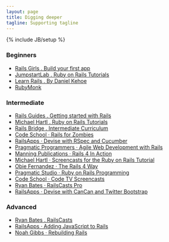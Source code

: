 ```yaml
---
layout: page
title: Digging deeper
tagline: Supporting tagline
---
```

{% include JB/setup %}

<!-- Read [Jekyll Quick Start](http://jekyllbootstrap.com/usage/jekyll-quick-start.html)

Complete usage and documentation available at: [Jekyll Bootstrap](http://jekyllbootstrap.com)
 -->




<!-- ## Action Controller
 -->

<!-- ![Mockup for feature A](http://railsgirls.com/images/railsgirls-TH.png)
 -->
<!-- 
In `_config.yml` remember to specify your own data:
    
    title : My Blog =)
    
    author :
      name : Name Lastname
      email : blah@email.test
      github : username
      twitter : username

The theme should reference these variables whenever needed.
    
## Sample Posts

This blog contains sample posts which help stage pages and blog data.
When you don't need the samples anymore just delete the `_posts/core-samples` folder.

    $ rm -rf _posts/core-samples

Here's a sample "posts list".

<ul class="posts">
  {% for post in site.posts %}
    <li><span>{{ post.date | date_to_string }}</span> &raquo; <a href="{{ BASE_PATH }}{{ post.url }}">{{ post.title }}</a></li>
  {% endfor %}
</ul>
-->

### Beginners

* [Rails Girls . Build your first app](http://guides.railsgirls.com/app/)  
* [JumpstartLab . Ruby on Rails Tutorials](http://tutorials.jumpstartlab.com/)  
* [Learn Rails . By Daniel Kehoe](http://learn-rails.com/)
* [RubyMonk](http://rubymonk.com/)
 
### Intermediate

* [Rails Guides . Getting started with Rails](http://guides.rubyonrails.org/getting_started.html)
* [Michael Hartl . Ruby on Rails Tutorials](http://ruby.railstutorial.org/ruby-on-rails-tutorial-book)
* [Rails Bridge . Intermediate Curriculum](http://curriculum.railsbridge.org/intermediate-rails/)
* [Code School · Rails for Zombies](http://www.codeschool.com/courses/rails-for-zombies-redux)
* [RailsApps · Devise with RSpec and Cucumber](http://railsapps.github.io/tutorial-rails-devise-rspec-cucumber.html)
* [Pragmatic Programmers · Agile Web Development with Rails](http://pragprog.com/book/rails4/agile-web-development-with-rails)
* [Manning Publications · Rails 4 In Action](https://tutorials.railsapps.org/rails-tutorial#)
* [Michael Hartl · Screencasts for the Ruby on Rails Tutorial](http://ruby.railstutorial.org/)
* [Obie Fernandez · The Rails 4 Way](https://leanpub.com/tr4w)
* [Pragmatic Studio · Ruby on Rails Programming](http://pragmaticstudio.com/rails)
* [Code School · Code TV Screencasts](http://www.codeschool.com/code_tv)
* [Ryan Bates · RailsCasts Pro](http://railscasts.com/?type=pro)
* [RailsApps · Devise with CanCan and Twitter Bootstrap](https://tutorials.railsapps.org/rails3-bootstrap-devise-cancan)

### Advanced

* [Ryan Bates . RailsCasts](http://railscasts.com/?type=free)
* [RailsApps · Adding JavaScript to Rails](http://railsapps.github.io/twitter-bootstrap-rails.html)
* [Noah Gibbs · Rebuilding Rails](http://rebuilding-rails.com/)